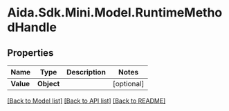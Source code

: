 # Aida.Sdk.Mini.Model.RuntimeMethodHandle

## Properties

Name | Type | Description | Notes
------------ | ------------- | ------------- | -------------
**Value** | **Object** |  | [optional] 

[[Back to Model list]](../README.md#documentation-for-models) [[Back to API list]](../README.md#documentation-for-api-endpoints) [[Back to README]](../README.md)

